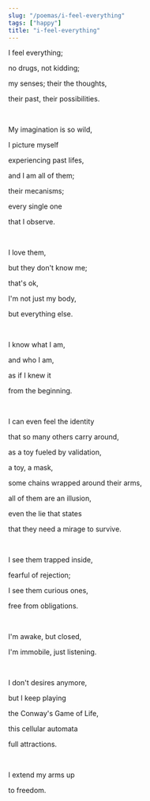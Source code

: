 ```yaml
---
slug: "/poemas/i-feel-everything"
tags: ["happy"]
title: "i-feel-everything"
---
```

I feel everything;

no drugs, not kidding;

my senses; their the thoughts,

their past, their possibilities.

&nbsp;

My imagination is so wild,

I picture myself

experiencing past lifes,

and I am all of them;

their mecanisms;

every single one

that I observe.

&nbsp;

I love them,

but they don't know me;

that's ok,

I'm not just my body,

but everything else.

&nbsp;

I know what I am,

and who I am,

as if I knew it

from the beginning.

&nbsp;

I can even feel the identity

that so many others carry around,

as a toy fueled by validation,

a toy, a mask,

some chains wrapped around their arms,

all of them are an illusion,

even the lie that states

that they need a mirage to survive.

&nbsp;

I see them trapped inside,

fearful of rejection;

I see them curious ones,

free from obligations.

&nbsp;

I'm awake, but closed,

I'm immobile, just listening.

&nbsp;

I don't desires anymore,

but I keep playing

the Conway's Game of Life,

this cellular automata

full attractions.

&nbsp;

I extend my arms up

to freedom.
